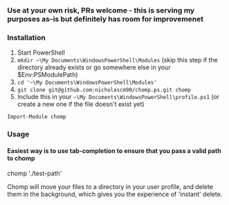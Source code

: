 ### Use at your own risk, PRs welcome - this is serving my purposes as-is but definitely has room for improvemenet

### Installation

1. Start PowerShell
2.  `mkdir ~\My Documents\WindowsPowerShell\Modules` (skip this step if the directory already exists or go somewhere else in your $Env:PSModulePath)
3. `cd '~\My Documents\WindowsPowerShell\Modules'`
4. `git clone git@github.com:nicholascm90/chomp.ps.git chomp`
5. Include this in your `~\My Documents\WindowsPowerShell\profile.ps1` (or create a new one if the file doesn't exist yet)

`Import-Module chomp`

### Usage

#### Easiest way is to use tab-completion to ensure that you pass a valid path to chomp

chomp './test-path' 

Chomp will move your files to a directory in your user profile, and delete them in the background, which gives you the experience of 'instant' delete.


